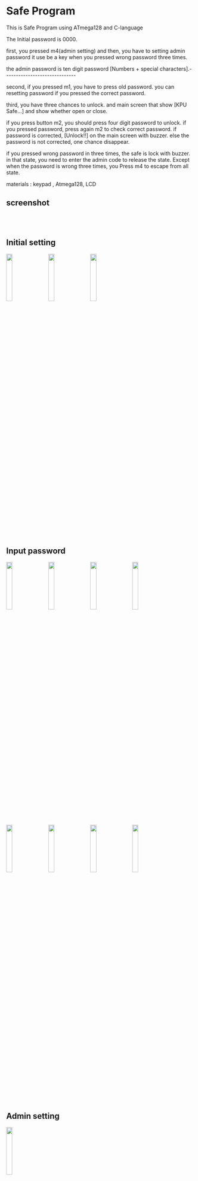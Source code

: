 # Safe Program

This is Safe Program using ATmega128 and C-language

The Initial password is 0000.

first, you pressed m4(admin setting) and then, 
you have to setting admin password it use be a key when you pressed wrong password three times.

the admin password is ten digit password [Numbers + special characters].------------------------------

second, if you pressed m1, you have to press old password. you can resetting password if you pressed the correct password.

third, you have three chances to unlock. and main screen that show [KPU Safe...] and show whether open or close.

if you press button m2, you should press four digit password to unlock. if you pressed password, press again m2 to check correct password.
if password is corrected, [Unlock!!] on the main screen with buzzer.
else the password is not corrected, one chance disappear.

if you pressed wrong password in three times, the safe is lock with buzzer. in that state, you need to enter the admin code to release the state. 
Except when the password is wrong three times, you Press m4 to escape from all state.



materials : keypad , Atmega128, LCD 

screenshot
----------
<br><br>

Initial setting
---------------
<div>
  <img width = "18%" src = "https://user-images.githubusercontent.com/56511253/71459064-22a01080-27e9-11ea-9170-cb48d132c1f6.png">
    &emsp;
  <img width = "18%" src = "https://user-images.githubusercontent.com/56511253/71459066-2469d400-27e9-11ea-8a39-414943adf252.png">
    &emsp;
  <img width = "18%" src = "https://user-images.githubusercontent.com/56511253/71459068-26339780-27e9-11ea-9dfa-dd7593ff8a5e.png">
</div>

<br><br>
Input password
-----------------
<div>
  <img width = "18%" src = "https://user-images.githubusercontent.com/56511253/71459070-27fd5b00-27e9-11ea-9254-1e3bb8a3c8d5.png">
    &emsp;
  <img width = "18%" src = "https://user-images.githubusercontent.com/56511253/71459071-29c71e80-27e9-11ea-8c6e-df4fd6573281.png">
    &emsp;
  <img width = "18%" src = "https://user-images.githubusercontent.com/56511253/71459072-2c297880-27e9-11ea-906b-286a4c621a58.png">
    &emsp;
  <img width = "18%" src = "https://user-images.githubusercontent.com/56511253/71459076-2e8bd280-27e9-11ea-9941-deb1132d7a3f.png">
    &emsp;
  <img width = "18%" src = "https://user-images.githubusercontent.com/56511253/71459079-30559600-27e9-11ea-8b6e-08737ae96511.png">
    &emsp;
  <img width = "18%" src = "https://user-images.githubusercontent.com/56511253/71459085-33508680-27e9-11ea-9002-2e49b4c2eb90.png">
    &emsp;
  <img width = "18%" src = "https://user-images.githubusercontent.com/56511253/71459094-36e40d80-27e9-11ea-9b53-f12ca65f7a76.png">
    &emsp;
  <img width = "18%" src = "https://user-images.githubusercontent.com/56511253/71459102-3e0b1b80-27e9-11ea-8039-193ffe4d027e.png">
    &emsp;
</div>
<br><br>

Admin setting
---------------
<div>
  <img width = "18%" src = "https://user-images.githubusercontent.com/56511253/71459105-3fd4df00-27e9-11ea-9919-1ca2dc3a30be.png">
</div>
